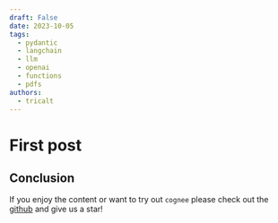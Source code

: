 ```yaml
---
draft: False
date: 2023-10-05
tags:
  - pydantic
  - langchain
  - llm
  - openai 
  - functions
  - pdfs
authors:
  - tricalt
---
```


# First post


## Conclusion


If you enjoy the content or want to try out `cognee` please check out the [github](https://github.com/topoteretes/cognee) and give us a star!
